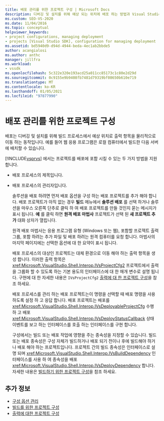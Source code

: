 ```yaml
---
title: 배포 관리를 위한 프로젝트 구성 | Microsoft Docs
description: 디버깅 및 설치를 위해 예상 되는 위치에 배포 하는 방법과 Visual Studio에서 배포를 지 원하는 프로젝트를 지 원하는 두 가지 방법에 대해 알아봅니다.
ms.custom: SEO-VS-2020
ms.date: 11/04/2016
ms.topic: conceptual
helpviewer_keywords:
- project configurations, managing deployment
- projects [Visual Studio SDK], configuration for managing deployment
ms.assetid: bd5940d9-d94d-4944-beda-4ec1ab2bbde5
author: acangialosi
ms.author: anthc
manager: jillfra
ms.workload:
- vssdk
ms.openlocfilehash: 5c322e320e193acd25a011cc85173c1c80e2d29d
ms.sourcegitcommit: 0c9155e9b9408fb7481d79319bf08650b610e719
ms.translationtype: MT
ms.contentlocale: ko-KR
ms.lasthandoff: 01/05/2021
ms.locfileid: "97877990"
---
```

# <a name="project-configuration-for-managing-deployment"></a>배포 관리를 위한 프로젝트 구성
배포는 디버깅 및 설치를 위해 빌드 프로세스에서 예상 위치로 출력 항목을 물리적으로 이동 하는 동작입니다. 예를 들어 웹 응용 프로그램은 로컬 컴퓨터에서 빌드한 다음 서버에 배치할 수 있습니다.

 [!INCLUDE[vsprvs](../../code-quality/includes/vsprvs_md.md)] 에서는 프로젝트를 배포에 포함 시킬 수 있는 두 가지 방법을 지원 합니다.

- 배포 프로세스의 제목입니다.

- 배포 프로세스의 관리자입니다.

  솔루션을 배포 하려면 먼저 배포 옵션을 구성 하는 배포 프로젝트를 추가 해야 합니다. 배포 프로젝트가 아직 없는 경우 **빌드** 메뉴에서 **솔루션 배포** 를 선택 하거나 솔루션을 마우스 오른쪽 단추로 클릭 하 여 배포 프로젝트를 만들 것인지 묻는 메시지가 표시 됩니다. **예** 를 클릭 하면 **원격 배포 마법사** 프로젝트가 선택 된 **새 프로젝트 추가** 대화 상자가 열립니다.

  원격 배포 마법사는 응용 프로그램 유형 (Windows 또는 웹), 포함할 프로젝트 출력 그룹, 포함 하려는 추가 파일 및 배포 하려는 원격 컴퓨터를 요청 합니다. 마법사의 마지막 페이지에는 선택한 옵션에 대 한 요약이 표시 됩니다.

  배포 프로세스의 대상인 프로젝트는 대체 환경으로 이동 해야 하는 출력 항목을 생성 합니다. 이러한 출력 항목은 <xref:Microsoft.VisualStudio.Shell.Interop.IVsProjectCfg2> 프로젝트에서 출력을 그룹화 할 수 있도록 하는 기본 용도의 인터페이스에 대 한 매개 변수로 설명 됩니다. 구현에 대 한 자세한 내용은 `IVsProjectCfg2` [출력에 대 한 프로젝트 구성](../../extensibility/internals/project-configuration-for-output.md)을 참조 하세요.

  배포 프로세스를 관리 하는 배포 프로젝트는이 명령을 선택할 때 배포 명령을 사용 하도록 설정 하 고 응답 합니다. 배포 프로젝트는 배포를 <xref:Microsoft.VisualStudio.Shell.Interop.IVsDeployableProjectCfg> 수행 하 고 배포 <xref:Microsoft.VisualStudio.Shell.Interop.IVsDeployStatusCallback> 상태 이벤트를 보고 하는 인터페이스를 호출 하는 인터페이스를 구현 합니다.

  구성에서는 빌드 또는 배포 작업에 영향을 주는 종속성을 지정할 수 있습니다. 빌드 또는 배포 종속성은 구성 자체가 빌드하거나 배포 되기 전이나 후에 빌드해야 하거나 배포 해야 하는 프로젝트입니다. 프로젝트 간의 빌드 종속성은 인터페이스로 설명 되며 <xref:Microsoft.VisualStudio.Shell.Interop.IVsBuildDependency> 인터페이스를 사용 하 여 종속성을 배포 <xref:Microsoft.VisualStudio.Shell.Interop.IVsDeployDependency> 합니다. 자세한 내용은 [빌드하기 위한 프로젝트 구성](../../extensibility/internals/project-configuration-for-building.md)을 참조 하세요.

## <a name="see-also"></a>추가 정보
- [구성 옵션 관리](../../extensibility/internals/managing-configuration-options.md)
- [빌드를 위한 프로젝트 구성](../../extensibility/internals/project-configuration-for-building.md)
- [출력에 대한 프로젝트 구성](../../extensibility/internals/project-configuration-for-output.md)
